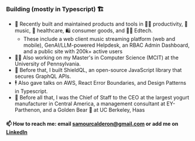 ### Building (mostly in Typescript) 🏗️

- 👷 Recently built and maintained products and tools in 🧑‍💼 productivity, 🎵 music, 🏥 healthcare, 🛍️ consumer goods, and 🧑‍🏫 Edtech.
  - These include a web client music streaming platform (web and mobile), GenAI/LLM-powered Helpdesk, an RBAC Admin Dashboard, and a public site with 200k+ active users
- 🧑‍🎓 Also working on my Master's in Computer Science (MCIT) at the University of Pennsylvania.
- 🔐 Before that, I built ShieldQL, an open-source JavaScript library that secures GraphQL APIs.
- 🕴️ Also gave talks on AWS, React Error Boundaries, and Design Patterns in Typescript.
- 👶 Before all that, I was the Chief of Staff to the CEO at the largest yogurt manufacturer in Central America, a management consultant at EY-Parthenon, and a Golden Bear 🐻 at UC Berkeley, Haas

#### 📫 How to reach me: email samourcalderon@gmail.com or add me on [LinkedIn](https://www.linkedin.com/in/rodrigosamourcalderon/)
